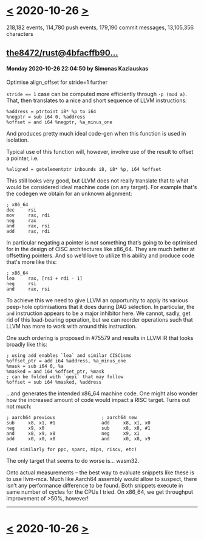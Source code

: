 # [<](2020-10-25.md) 2020-10-26 [>](2020-10-27.md)

218,182 events, 114,780 push events, 179,190 commit messages, 13,105,356 characters


## [the8472/rust](https://github.com/the8472/rust)@[4bfacffb90...](https://github.com/the8472/rust/commit/4bfacffb903d382333a39c1646ee2b3956bd59bf)
#### Monday 2020-10-26 22:04:50 by Simonas Kazlauskas

Optimise align_offset for stride=1 further

`stride == 1` case can be computed more efficiently through `-p (mod
a)`. That, then translates to a nice and short sequence of LLVM
instructions:

    %address = ptrtoint i8* %p to i64
    %negptr = sub i64 0, %address
    %offset = and i64 %negptr, %a_minus_one

And produces pretty much ideal code-gen when this function is used in
isolation.

Typical use of this function will, however, involve use of
the result to offset a pointer, i.e.

    %aligned = getelementptr inbounds i8, i8* %p, i64 %offset

This still looks very good, but LLVM does not really translate that to
what would be considered ideal machine code (on any target). For example
that's the codegen we obtain for an unknown alignment:

    ; x86_64
    dec     rsi
    mov     rax, rdi
    neg     rax
    and     rax, rsi
    add     rax, rdi

In particular negating a pointer is not something that’s going to be
optimised for in the design of CISC architectures like x86_64. They
are much better at offsetting pointers. And so we’d love to utilize this
ability and produce code that's more like this:

    ; x86_64
    lea     rax, [rsi + rdi - 1]
    neg     rsi
    and     rax, rsi

To achieve this we need to give LLVM an opportunity to apply its
various peep-hole optimisations that it does during DAG selection. In
particular, the `and` instruction appears to be a major inhibitor here.
We cannot, sadly, get rid of this load-bearing operation, but we can
reorder operations such that LLVM has more to work with around this
instruction.

One such ordering is proposed in #75579 and results in LLVM IR that
looks broadly like this:

    ; using add enables `lea` and similar CISCisms
    %offset_ptr = add i64 %address, %a_minus_one
    %mask = sub i64 0, %a
    %masked = and i64 %offset_ptr, %mask
    ; can be folded with `gepi` that may follow
    %offset = sub i64 %masked, %address

…and generates the intended x86_64 machine code. One might also wonder
how the increased amount of code would impact a RISC target. Turns out
not much:

    ; aarch64 previous                 ; aarch64 new
    sub     x8, x1, #1                 add     x8, x1, x0
    neg     x9, x0                     sub     x8, x8, #1
    and     x8, x9, x8                 neg     x9, x1
    add     x0, x0, x8                 and     x0, x8, x9

    (and similarly for ppc, sparc, mips, riscv, etc)

The only target that seems to do worse is… wasm32.

Onto actual measurements – the best way to evaluate snippets like these
is to use llvm-mca. Much like Aarch64 assembly would allow to suspect,
there isn’t any performance difference to be found. Both snippets
execute in same number of cycles for the CPUs I tried. On x86_64,
we get throughput improvement of >50%, however!

---

# [<](2020-10-25.md) 2020-10-26 [>](2020-10-27.md)

